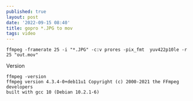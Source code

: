 ```yaml
---
published: true
layout: post
date: '2022-09-15 08:40'
title: gopro *.JPG to mov
tags: video 
---
```

    
    ffmpeg -framerate 25 -i "*.JPG" -c:v prores -pix_fmt  yuv422p10le -r 25 "out.mov"
    
Version

    ffmpeg -version
    ffmpeg version 4.3.4-0+deb11u1 Copyright (c) 2000-2021 the FFmpeg developers
    built with gcc 10 (Debian 10.2.1-6)
